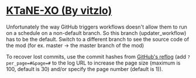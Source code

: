 # [KTaNE-XO (By vitzlo)](https://github.com/vitzlo/KTaNE-XO)

Unfortunately the way GitHub triggers workflows doesn't allow them to run on a schedule on a non-default branch. So this branch (updater_workflow) has to be the default. Switch to a different branch to see the source code of the mod (for ex. master -> the master branch of the mod)

To recover lost commits, use the commit hashes from [GitHub's reflog](https://api.github.com/repos/KtaneModules/KTaNE-XO-vitzlo/events) (add `?per_page=#&page=#` to the log URL to increase the page size (maximum is 100, default is 30) and/or specify the page number (default is 1)).
